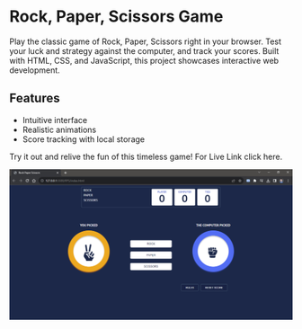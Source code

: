 # Rock, Paper, Scissors Game

Play the classic game of Rock, Paper, Scissors right in your browser. Test your luck and strategy against the computer, and track your scores. Built with HTML, CSS, and JavaScript, this project showcases interactive web development.

## Features
- Intuitive interface
- Realistic animations
- Score tracking with local storage

Try it out and relive the fun of this timeless game! For Live Link click here.

![Game Screenshot](/screen-grab.png)
